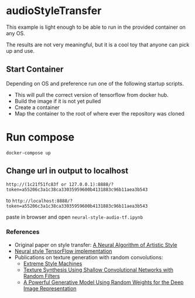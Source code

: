 # audioStyleTransfer

This example is light enough to be able to run in the provided container on any OS.

The results are not very meaningful, but it is a cool toy that anyone can pick up and use. 



## Start Container
Depending on OS and preference run one of the following startup scripts.
* This will pull the correct version of tensorflow from docker hub.
* Build the image if it is not yet pulled 
* Create a container 
* Map the container to the root of where ever the repository was cloned 


# Run compose
`docker-compose up`



## Change url in output to localhost

`http://(1c21f51fc83f or 127.0.0.1):8888/?token=a55206c3a1c38ca33035959600b4131883c96b11aea3b543 `

to
`http://localhost:8888/?token=a55206c3a1c38ca33035959600b4131883c96b11aea3b543`

paste in browser and open `neural-style-audio-tf.ipynb`


### References
- Original paper on style transfer:
[A Neural Algorithm of Artistic Style](https://arxiv.org/abs/1508.06576)
- [Neural style TensorFlow implementation](https://github.com/anishathalye/neural-style)
- Publications on texture generation with random convolutions:
  - [Extreme Style Machines](https://nucl.ai/blog/extreme-style-machines/)
  - [Texture Synthesis Using Shallow Convolutional Networks with Random Filters](https://arxiv.org/abs/1606.00021)
  - [A Powerful Generative Model Using Random Weights for the Deep Image Representation](https://arxiv.org/pdf/1606.04801)





